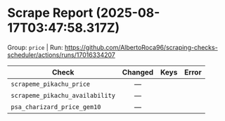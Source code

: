 # Scrape Report (2025-08-17T03:47:58.317Z)

Group: `price`  |  Run: https://github.com/AlbertoRoca96/scraping-checks-scheduler/actions/runs/17016334207

| Check | Changed | Keys | Error |
|---|:---:|:--|:--|
| `scrapeme_pikachu_price` | — |  |  |
| `scrapeme_pikachu_availability` | — |  |  |
| `psa_charizard_price_gem10` | — |  |  |
